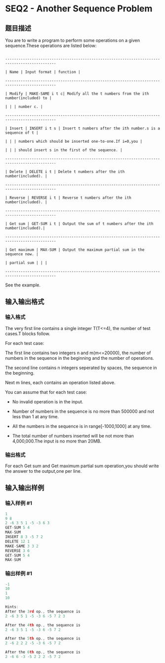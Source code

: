 # SEQ2 - Another Sequence Problem

## 题目描述

You are to write a program to perform some operations on a given sequence.These operations are listed below:

```

---------------------------------------------------------------------------------------------

| Name | Input format | function |

---------------------------------------------------------------------------------------------

| Modify | MAKE-SAME i t c| Modify all the t numbers from the ith number(included) to |

| | | number c. |

---------------------------------------------------------------------------------------------

| Insert | INSERT i t s | Insert t numbers after the ith number.s is a sequence of t |

| | | numbers which should be inserted one-to-one.If i=0,you |

| | | should insert s in the first of the sequence. |

---------------------------------------------------------------------------------------------

| Delete | DELETE i t | Delete t numbers after the ith number(included). |

---------------------------------------------------------------------------------------------

| Reverse | REVERSE i t | Reverse t numbers after the ith number(included). |

---------------------------------------------------------------------------------------------

| Get sum | GET-SUM i t | Output the sum of t numbers after the ith number(included).|

---------------------------------------------------------------------------------------------

| Get maximum | MAX-SUM | Output the maximum partial sum in the sequence now. |

| partial sum | | |

---------------------------------------------------------------------------------------------

```

See the example.

## 输入输出格式

### 输入格式

The very first line contains a single integer T(T<=4), the number of test cases.T blocks follow.

For each test case:

The first line contains two integers n and m(m<=20000), the number of numbers in the sequence in the beginning and the number of operations.

The second line contains n integers seperated by spaces, the sequence in the beginning.

Next m lines, each contains an operation listed above.

You can assume that for each test case:

- No invalid operation is in the input.

- Number of numbers in the sequence is no more than 500000 and not less than 1 at any time.

- All the numbers in the sequence is in range\[-1000,1000\] at any time.

- The total number of numbers inserted will be not more than 4,000,000.The input is no more than 20MB.

### 输出格式

For each Get sum and Get maximum partial sum operation,you should write the answer to the output,one per line.

## 输入输出样例

### 输入样例 #1

```cpp
1
9 8
2 -6 3 5 1 -5 -3 6 3
GET-SUM 5 4
MAX-SUM
INSERT 8 3 -5 7 2
DELETE 12 1
MAKE-SAME 3 3 2
REVERSE 3 6
GET-SUM 5 4
MAX-SUM
```


### 输出样例 #1

```cpp
-1
10
1
10

Hints:
After the 3rd op., the sequence is 
2 -6 3 5 1 -5 -3 6 -5 7 2 3

After the 4th op., the sequence is 
2 -6 3 5 1 -5 -3 6 -5 7 2

After the 5th op., the sequence is 
2 -6 2 2 2 -5 -3 6 -5 7 2

After the 6th op., the sequence is 
2 -6 6 -3 -5 2 2 2 -5 7 2
```


